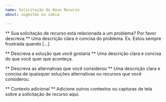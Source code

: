 ```yaml
---
name: Solicitação de Novo Recurso
about: sugestão ou ideia

---
```


** Sua solicitação de recurso está relacionada a um problema? Por favor descreva.**
Uma descrição clara e concisa do problema. Ex. Estou sempre frustrada quando [...]

** Descreva a solução que você gostaria **
Uma descrição clara e concisa do que você quer que aconteça.

** Descreva as alternativas que você considerou **
Uma descrição clara e concisa de quaisquer soluções alternativas ou recursos que você considerou.

** Contexto adicional **
Adicione outros contextos ou capturas de tela sobre a solicitação de recurso aqui.
